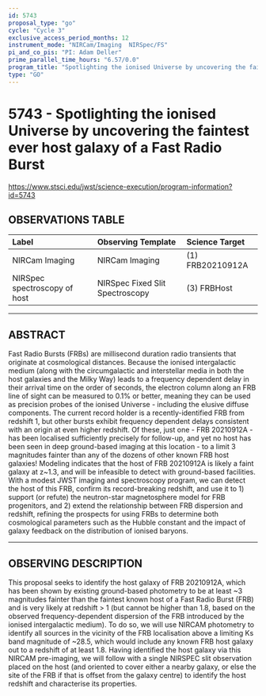 ```yaml
---
id: 5743
proposal_type: "go"
cycle: "Cycle 3"
exclusive_access_period_months: 12
instrument_mode: "NIRCam/Imaging  NIRSpec/FS"
pi_and_co_pis: "PI: Adam Deller"
prime_parallel_time_hours: "6.57/0.0"
program_title: "Spotlighting the ionised Universe by uncovering the faintest ever host galaxy of a Fast Radio Burst"
type: "GO"
---
```

# 5743 - Spotlighting the ionised Universe by uncovering the faintest ever host galaxy of a Fast Radio Burst
https://www.stsci.edu/jwst/science-execution/program-information?id=5743
## OBSERVATIONS TABLE
| Label                      | Observing Template          | Science Target      |
| :------------------------- | :-------------------------- | :------------------ |
| NIRCam Imaging             | NIRCam Imaging              | (1) FRB20210912A    |
| NIRSpec spectroscopy of host | NIRSpec Fixed Slit Spectroscopy | (3) FRBHost         |

---

## ABSTRACT

Fast Radio Bursts (FRBs) are millisecond duration radio transients that originate at cosmological distances. Because the ionised intergalactic medium (along with the circumgalactic and interstellar media in both the host galaxies and the Milky Way) leads to a frequency dependent delay in their arrival time on the order of seconds, the electron column along an FRB line of sight can be measured to 0.1% or better, meaning they can be used as precision probes of the ionised Universe - including the elusive diffuse components. The current record holder is a recently-identified FRB from redshift 1, but other bursts exhibit frequency dependent delays consistent with an origin at even higher redshift. Of these, just one - FRB 20210912A - has been localised sufficiently precisely for follow-up, and yet no host has been seen in deep ground-based imaging at this location - to a limit 3 magnitudes fainter than any of the dozens of other known FRB host galaxies! Modeling indicates that the host of FRB 20210912A is likely a faint galaxy at z~1.3, and will be infeasible to detect with ground-based facilities. With a modest JWST imaging and spectroscopy program, we can detect the host of this FRB, confirm its record-breaking redshift, and use it to 1) support (or refute) the neutron-star magnetosphere model for FRB progenitors, and 2) extend the relationship between FRB dispersion and redshift, refining the prospects for using FRBs to determine both cosmological parameters such as the Hubble constant and the impact of galaxy feedback on the distribution of ionised baryons.

---

## OBSERVING DESCRIPTION

This proposal seeks to identify the host galaxy of FRB 20210912A, which has been shown by existing ground-based photometry to be at least ~3 magnitudes fainter than the faintest known host of a Fast Radio Burst (FRB) and is very likely at redshift > 1 (but cannot be higher than 1.8, based on the observed frequency-dependent dispersion of the FRB introduced by the ionised intergalactic medium). To do so, we will use NIRCAM photometry to identify all sources in the vicinity of the FRB localisation above a limiting Ks band magnitude of ~28.5, which would include any known FRB host galaxy out to a redshift of at least 1.8. Having identified the host galaxy via this NIRCAM pre-imaging, we will follow with a single NIRSPEC slit observation placed on the host (and oriented to cover either a nearby galaxy, or else the site of the FRB if that is offset from the galaxy centre) to identify the host redshift and characterise its properties.